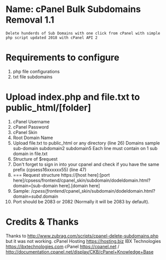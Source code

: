 # Name: cPanel Bulk Subdomains Removal 1.1
	Delete hunderds of Sub Domains with one click from cPanel with simple php script updated 2018 with cPanel API 2
	
# Requirements to configure
1. php file configurations
2. txt file subdomains 

# Upload index.php and file.txt to public_html/[folder]

1. cPanel Username
2. cPanel Password
3. cPanel Skin
4. Root Domain Name
5. Upload file.txt to public_html or any directory (line 26)
			Domains sample
			sub-domain
			subdomain2
			subdomain5
		Each line must contain on 1 sub domain in file.txt
6. Structure of $request
7. Don't forget to sign in into your cpanel and check if you have the same prefix (cpsess16xxxxxx55) (line 47)
8. === Request structure
		https://[host here]:[port here]/cpsess/frontend/cpanel_skin/subdomain/dodeldomain.html?domain=[sub-domain here].[domain here]
9. Sample:
		/$cpess/frontend/$cpanel_skin/subdomain/dodeldomain.html?domain=$subd.$domain
10. Port should be 2083 or 2082 (Normally it will be 2083 by default).

# Credits & Thanks
Thanks to http://www.zubrag.com/scripts/cpanel-delete-subdomains.php but it was not working.
cPanel Hosting https://hosting.biz
IBX Technologies https://ibxtechnologies.com
cPanel https://cpanel.net / http://documentation.cpanel.net/display/CKB/cPanel+Knowledge+Base

